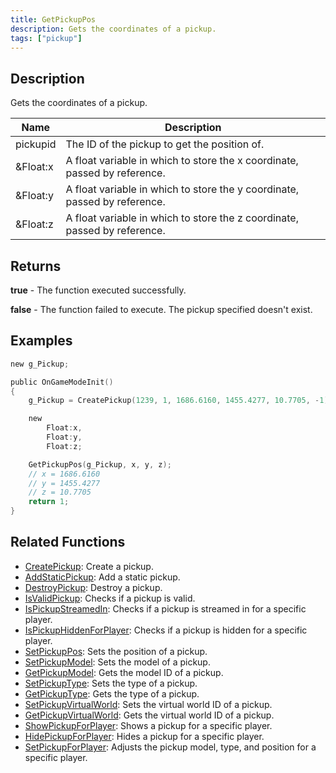 ```yaml
---
title: GetPickupPos
description: Gets the coordinates of a pickup.
tags: ["pickup"]
---
```


<VersionWarn version='omp v1.1.0.2612' />

## Description

Gets the coordinates of a pickup.

| Name     | Description                                                               |
|----------|---------------------------------------------------------------------------|
| pickupid | The ID of the pickup to get the position of.                              |
| &Float:x | A float variable in which to store the x coordinate, passed by reference. |
| &Float:y | A float variable in which to store the y coordinate, passed by reference. |
| &Float:z | A float variable in which to store the z coordinate, passed by reference. |

## Returns

**true** - The function executed successfully.

**false** - The function failed to execute. The pickup specified doesn't exist.

## Examples

```c
new g_Pickup;

public OnGameModeInit()
{
    g_Pickup = CreatePickup(1239, 1, 1686.6160, 1455.4277, 10.7705, -1);

    new 
        Float:x,
        Float:y,
        Float:z;

    GetPickupPos(g_Pickup, x, y, z);
    // x = 1686.6160
    // y = 1455.4277
    // z = 10.7705
    return 1;
}
```

## Related Functions

- [CreatePickup](CreatePickup): Create a pickup.
- [AddStaticPickup](AddStaticPickup): Add a static pickup.
- [DestroyPickup](DestroyPickup): Destroy a pickup.
- [IsValidPickup](IsValidPickup): Checks if a pickup is valid.
- [IsPickupStreamedIn](IsPickupStreamedIn): Checks if a pickup is streamed in for a specific player.
- [IsPickupHiddenForPlayer](IsPickupHiddenForPlayer): Checks if a pickup is hidden for a specific player.
- [SetPickupPos](SetPickupPos): Sets the position of a pickup.
- [SetPickupModel](SetPickupModel): Sets the model of a pickup.
- [GetPickupModel](GetPickupModel): Gets the model ID of a pickup.
- [SetPickupType](SetPickupType): Sets the type of a pickup.
- [GetPickupType](GetPickupType): Gets the type of a pickup.
- [SetPickupVirtualWorld](SetPickupVirtualWorld): Sets the virtual world ID of a pickup.
- [GetPickupVirtualWorld](GetPickupVirtualWorld): Gets the virtual world ID of a pickup.
- [ShowPickupForPlayer](ShowPickupForPlayer): Shows a pickup for a specific player.
- [HidePickupForPlayer](HidePickupForPlayer): Hides a pickup for a specific player.
- [SetPickupForPlayer](SetPickupForPlayer): Adjusts the pickup model, type, and position for a specific player.
